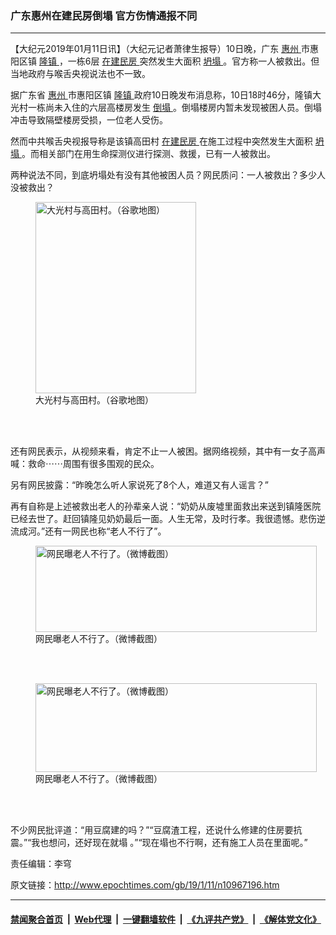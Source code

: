 ### 广东惠州在建民房倒塌 官方伤情通报不同
------------------------

<p>
 【大纪元2019年01月11日讯】（大纪元记者萧律生报导）10日晚，广东
 <a href="http://www.epochtimes.com/gb/tag/%E6%83%A0%E5%B7%9E.html">
  惠州
 </a>
 市惠阳区镇
 <a href="http://www.epochtimes.com/gb/tag/%E9%9A%86%E9%95%87.html">
  隆镇
 </a>
 ，一栋6层
 <a href="http://www.epochtimes.com/gb/tag/%E5%9C%A8%E5%BB%BA%E6%B0%91%E6%88%BF.html">
  在建民房
 </a>
 突然发生大面积
 <a href="http://www.epochtimes.com/gb/tag/%E5%9D%8D%E5%A1%8C.html">
  坍塌
 </a>
 。官方称一人被救出。但当地政府与喉舌央视说法也不一致。
</p>
<p>
 据广东省
 <a href="http://www.epochtimes.com/gb/tag/%E6%83%A0%E5%B7%9E.html">
  惠州
 </a>
 市惠阳区镇
 <a href="http://www.epochtimes.com/gb/tag/%E9%9A%86%E9%95%87.html">
  隆镇
 </a>
 政府10日晚发布消息称，10日18时46分，隆镇大光村一栋尚未入住的六层高楼房发生
 <a href="http://www.epochtimes.com/gb/tag/%E5%80%92%E5%A1%8C.html">
  倒塌
 </a>
 。倒塌楼房内暂未发现被困人员。倒塌冲击导致隔壁楼房受损，一位老人受伤。
</p>
<p>
 然而中共喉舌央视报导称是该镇高田村
 <a href="http://www.epochtimes.com/gb/tag/%E5%9C%A8%E5%BB%BA%E6%B0%91%E6%88%BF.html">
  在建民房
 </a>
 在施工过程中突然发生大面积
 <a href="http://www.epochtimes.com/gb/tag/%E5%9D%8D%E5%A1%8C.html">
  坍塌
 </a>
 。而相关部门在用生命探测仪进行探测、救援，已有一人被救出。
</p>
<p>
 两种说法不同，到底坍塌处有没有其他被困人员？网民质问：一人被救出？多少人没被救出？
</p>
<figure class="wp-caption aligncenter" id="attachment_10967326" style="width: 257px">
 <a href="http://i.epochtimes.com/assets/uploads/2019/01/2-13.jpg">
  <img alt="大光村与高田村。（谷歌地图）" class=" wp-image-10967326" height="306" src="http://i.epochtimes.com/assets/uploads/2019/01/2-13-450x535.jpg" width="257"/>
 </a>
 <br/><figcaption class="wp-caption-text">
  大光村与高田村。（谷歌地图）
 </figcaption><br/>
</figure><br/>
<p>
 还有网民表示，从视频来看，肯定不止一人被困。据网络视频，其中有一女子高声喊：救命⋯⋯周围有很多围观的民众。
</p>
<p>
 另有网民披露：“昨晚怎么听人家说死了8个人，难道又有人谣言？”
</p>
<p>
 再有自称是上述被救出老人的孙辈亲人说：“奶奶从废墟里面救出来送到镇隆医院已经去世了。赶回镇隆见奶奶最后一面。人生无常，及时行孝。我很遗憾。悲伤逆流成河。”还有一网民也称“老人不行了”。
</p>
<figure class="wp-caption aligncenter" id="attachment_10967388" style="width: 450px">
 <a href="http://i.epochtimes.com/assets/uploads/2019/01/111-1.jpg">
  <img alt="网民曝老人不行了。（微博截图）" class="size-medium wp-image-10967388" height="138" src="http://i.epochtimes.com/assets/uploads/2019/01/111-1-450x138.jpg" width="450"/>
 </a>
 <br/><figcaption class="wp-caption-text">
  网民曝老人不行了。（微博截图）
 </figcaption><br/>
</figure><br/>
<figure class="wp-caption aligncenter" id="attachment_10967390" style="width: 450px">
 <a href="http://i.epochtimes.com/assets/uploads/2019/01/2019-01-11_11-57-40.jpg">
  <img alt="网民曝老人不行了。（微博截图）" class="size-medium wp-image-10967390" height="142" src="http://i.epochtimes.com/assets/uploads/2019/01/2019-01-11_11-57-40-450x142.jpg" width="450"/>
 </a>
 <br/><figcaption class="wp-caption-text">
  网民曝老人不行了。（微博截图）
 </figcaption><br/>
</figure><br/>
<p>
 不少网民批评道：“用豆腐建的吗？”“豆腐渣工程，还说什么修建的住房要抗震。”“我也想问，还好现在就塌 。”“现在塌也不行啊，还有施工人员在里面呢。”
</p>
<p>
 责任编辑：李穹
</p>

原文链接：http://www.epochtimes.com/gb/19/1/11/n10967196.htm


------------------------
#### [禁闻聚合首页](https://github.com/gfw-breaker/banned-news/blob/master/README.md) &nbsp;|&nbsp; [Web代理](https://github.com/gfw-breaker/open-proxy/blob/master/README.md) &nbsp;|&nbsp; [一键翻墙软件](https://github.com/gfw-breaker/nogfw/blob/master/README.md) &nbsp;|&nbsp; [《九评共产党》](https://github.com/gfw-breaker/9ping.md/blob/master/README.md#九评之一评共产党是什么) &nbsp;|&nbsp; [《解体党文化》](https://github.com/gfw-breaker/jtdwh.md/blob/master/README.md#绪论)